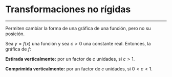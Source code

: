 # Transformaciones no rígidas
***
Permiten cambiar la forma de una gráfica de una función, pero no su posición.

Sea $y=f(x)$ una función y sea $c>0$ una constante real. Entonces, la gráfica de $f$:

**Estirada verticalmente:** por un factor de $c$ unidades, si $c>1$.

**Comprimida verticalmente:** por un factor de $c$ unidades, si $0<c<1$.
